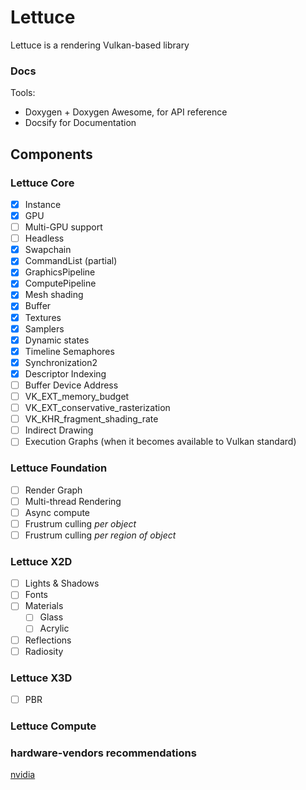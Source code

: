 # Lettuce

Lettuce is a rendering Vulkan-based library

### Docs
 Tools:
  -  Doxygen + Doxygen Awesome, for API reference
  -  Docsify for Documentation

## Components 

### Lettuce Core
- [x] Instance
- [x] GPU
- [ ] Multi-GPU support
- [ ] Headless 
- [x] Swapchain
- [x] CommandList (partial)
- [x] GraphicsPipeline
- [x] ComputePipeline
- [x] Mesh shading
- [x] Buffer
- [x] Textures
- [x] Samplers
- [x] Dynamic states
- [x] Timeline Semaphores
- [x] Synchronization2
- [x] Descriptor Indexing
- [ ] Buffer Device Address
- [ ] VK_EXT_memory_budget
- [ ] VK_EXT_conservative_rasterization
- [ ] VK_KHR_fragment_shading_rate
- [ ] Indirect Drawing
- [ ] Execution Graphs (when it becomes available to Vulkan standard)
### Lettuce Foundation
- [ ] Render Graph
- [ ] Multi-thread Rendering
- [ ] Async compute
- [ ] Frustrum culling _per object_
- [ ] Frustrum culling _per region of object_
### Lettuce X2D
- [ ] Lights & Shadows
- [ ] Fonts
- [ ] Materials
  - [ ] Glass
  - [ ] Acrylic
- [ ] Reflections 
- [ ] Radiosity
### Lettuce X3D
- [ ] PBR
### Lettuce Compute

### hardware-vendors recommendations

[nvidia](https://developer.nvidia.com/blog/vulkan-dos-donts/)
